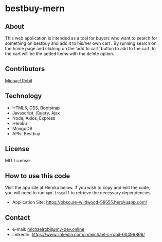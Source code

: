 # bestbuy-mern

## About
This web application is intended as a tool for buyers who want to search for something on bestbuy and add it to his/her own cart .
By running search on the home page and clicking on the ‘add to cart’ button  to add to the cart, In the cart will be the added items with the delete option. 

## Contributors
[Michael Robil](https://github.com/michaelrobil)

## Technology
- HTML5, CSS, Bootstrap
- Javascript, jQuery, Ajax
- Node, Axios, Express
- Heroku
- MongoDB
- APIs: Bestbuy

## License
MIT License

## How to use this code
Visit the app site at Heroku below. If you wish to copy and edit the code, you will need to run ```npm install``` to retrieve the necessary dependencies.
- Application Site: https://obscure-wildwood-58655.herokuapp.com/

## Contact

- e-mail: michaelrobil@my-dev.online
- LinkedIn: https://www.linkedin.com/in/michael-s-robil-60499869/

